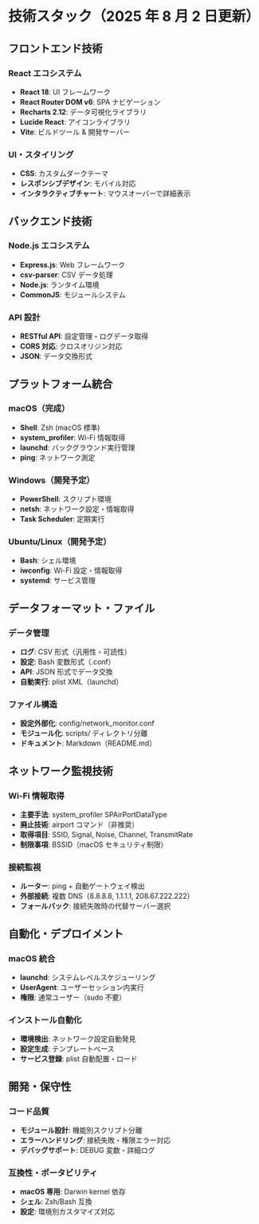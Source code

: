# 技術スタック（2025 年 8 月 2 日更新）

## フロントエンド技術

### React エコシステム

- **React 18**: UI フレームワーク
- **React Router DOM v6**: SPA ナビゲーション
- **Recharts 2.12**: データ可視化ライブラリ
- **Lucide React**: アイコンライブラリ
- **Vite**: ビルドツール & 開発サーバー

### UI・スタイリング

- **CSS**: カスタムダークテーマ
- **レスポンシブデザイン**: モバイル対応
- **インタラクティブチャート**: マウスオーバーで詳細表示

## バックエンド技術

### Node.js エコシステム

- **Express.js**: Web フレームワーク
- **csv-parser**: CSV データ処理
- **Node.js**: ランタイム環境
- **CommonJS**: モジュールシステム

### API 設計

- **RESTful API**: 設定管理・ログデータ取得
- **CORS 対応**: クロスオリジン対応
- **JSON**: データ交換形式

## プラットフォーム統合

### macOS（完成）

- **Shell**: Zsh (macOS 標準)
- **system_profiler**: Wi-Fi 情報取得
- **launchd**: バックグラウンド実行管理
- **ping**: ネットワーク測定

### Windows（開発予定）

- **PowerShell**: スクリプト環境
- **netsh**: ネットワーク設定・情報取得
- **Task Scheduler**: 定期実行

### Ubuntu/Linux（開発予定）

- **Bash**: シェル環境
- **iwconfig**: Wi-Fi 設定・情報取得
- **systemd**: サービス管理

## データフォーマット・ファイル

### データ管理

- **ログ**: CSV 形式（汎用性・可読性）
- **設定**: Bash 変数形式（.conf）
- **API**: JSON 形式でデータ交換
- **自動実行**: plist XML（launchd）

### ファイル構造

- **設定外部化**: config/network_monitor.conf
- **モジュール化**: scripts/ ディレクトリ分離
- **ドキュメント**: Markdown（README.md）

## ネットワーク監視技術

### Wi-Fi 情報取得

- **主要手法**: system_profiler SPAirPortDataType
- **廃止技術**: airport コマンド（非推奨）
- **取得項目**: SSID, Signal, Noise, Channel, TransmitRate
- **制限事項**: BSSID（macOS セキュリティ制限）

### 接続監視

- **ルーター**: ping + 自動ゲートウェイ検出
- **外部接続**: 複数 DNS（8.8.8.8, 1.1.1.1, 208.67.222.222）
- **フォールバック**: 接続失敗時の代替サーバー選択

## 自動化・デプロイメント

### macOS 統合

- **launchd**: システムレベルスケジューリング
- **UserAgent**: ユーザーセッション内実行
- **権限**: 通常ユーザー（sudo 不要）

### インストール自動化

- **環境検出**: ネットワーク設定自動発見
- **設定生成**: テンプレートベース
- **サービス登録**: plist 自動配置・ロード

## 開発・保守性

### コード品質

- **モジュール設計**: 機能別スクリプト分離
- **エラーハンドリング**: 接続失敗・権限エラー対応
- **デバッグサポート**: DEBUG 変数・詳細ログ

### 互換性・ポータビリティ

- **macOS 専用**: Darwin kernel 依存
- **シェル**: Zsh/Bash 互換
- **設定**: 環境別カスタマイズ対応
